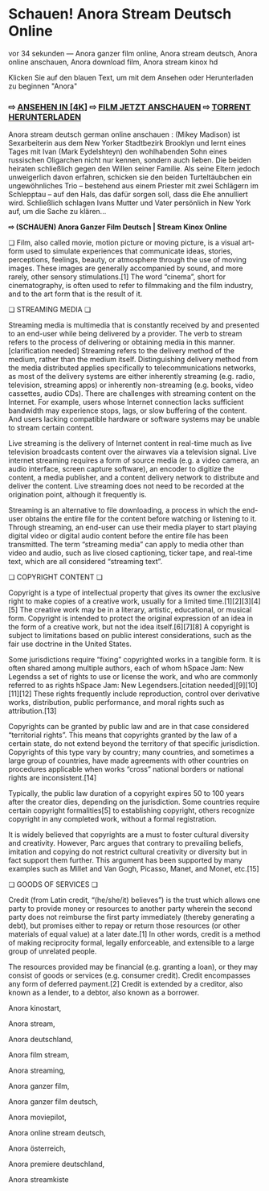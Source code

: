 # Schauen! Anora Stream Deutsch Online
vor 34 sekunden — Anora ganzer film online, Anora stream deutsch, Anora online anschauen, Anora download film, Anora stream kinox hd

Klicken Sie auf den blauen Text, um mit dem Ansehen oder Herunterladen zu beginnen "Anora"

### ⇨ [ANSEHEN IN [4K]](https://t.co/XuKkLXMAnw) ⇨ [FILM JETZT ANSCHAUEN](https://t.co/XuKkLXMAnw) ⇨ [TORRENT HERUNTERLADEN](https://t.co/XuKkLXMAnw)

Anora stream deutsch german online anschauen : (Mikey Madison) ist Sexarbeiterin aus dem New Yorker Stadtbezirk Brooklyn und lernt eines Tages mit Ivan (Mark Eydelshteyn) den wohlhabenden Sohn eines russischen Oligarchen nicht nur kennen, sondern auch lieben. Die beiden heiraten schließlich gegen den Willen seiner Familie. Als seine Eltern jedoch unweigerlich davon erfahren, schicken sie den beiden Turteltäubchen ein ungewöhnliches Trio – bestehend aus einem Priester mit zwei Schlägern im Schlepptau – auf den Hals, das dafür sorgen soll, dass die Ehe annulliert wird. Schließlich schlagen Ivans Mutter und Vater persönlich in New York auf, um die Sache zu klären...

**⇨ (SCHAUEN) Anora Ganzer Film Deutsch | Stream Kinox Online**

❏ Film, also called movie, motion picture or moving picture, is a visual art-form used to simulate experiences that communicate ideas, stories, perceptions, feelings, beauty, or atmosphere through the use of moving images. These images are generally accompanied by sound, and more rarely, other sensory stimulations.[1] The word “cinema”, short for cinematography, is often used to refer to filmmaking and the film industry, and to the art form that is the result of it.

❏ STREAMING MEDIA ❏

Streaming media is multimedia that is constantly received by and presented to an end-user while being delivered by a provider. The verb to stream refers to the process of delivering or obtaining media in this manner.[clarification needed] Streaming refers to the delivery method of the medium, rather than the medium itself. Distinguishing delivery method from the media distributed applies specifically to telecommunications networks, as most of the delivery systems are either inherently streaming (e.g. radio, television, streaming apps) or inherently non-streaming (e.g. books, video cassettes, audio CDs). There are challenges with streaming content on the Internet. For example, users whose Internet connection lacks sufficient bandwidth may experience stops, lags, or slow buffering of the content. And users lacking compatible hardware or software systems may be unable to stream certain content.

Live streaming is the delivery of Internet content in real-time much as live television broadcasts content over the airwaves via a television signal. Live internet streaming requires a form of source media (e.g. a video camera, an audio interface, screen capture software), an encoder to digitize the content, a media publisher, and a content delivery network to distribute and deliver the content. Live streaming does not need to be recorded at the origination point, although it frequently is.

Streaming is an alternative to file downloading, a process in which the end-user obtains the entire file for the content before watching or listening to it. Through streaming, an end-user can use their media player to start playing digital video or digital audio content before the entire file has been transmitted. The term “streaming media” can apply to media other than video and audio, such as live closed captioning, ticker tape, and real-time text, which are all considered “streaming text”.

❏ COPYRIGHT CONTENT ❏

Copyright is a type of intellectual property that gives its owner the exclusive right to make copies of a creative work, usually for a limited time.[1][2][3][4][5] The creative work may be in a literary, artistic, educational, or musical form. Copyright is intended to protect the original expression of an idea in the form of a creative work, but not the idea itself.[6][7][8] A copyright is subject to limitations based on public interest considerations, such as the fair use doctrine in the United States.

Some jurisdictions require “fixing” copyrighted works in a tangible form. It is often shared among multiple authors, each of whom hSpace Jam: New Legendss a set of rights to use or license the work, and who are commonly referred to as rights hSpace Jam: New Legendsers.[citation needed][9][10][11][12] These rights frequently include reproduction, control over derivative works, distribution, public performance, and moral rights such as attribution.[13]

Copyrights can be granted by public law and are in that case considered “territorial rights”. This means that copyrights granted by the law of a certain state, do not extend beyond the territory of that specific jurisdiction. Copyrights of this type vary by country; many countries, and sometimes a large group of countries, have made agreements with other countries on procedures applicable when works “cross” national borders or national rights are inconsistent.[14]

Typically, the public law duration of a copyright expires 50 to 100 years after the creator dies, depending on the jurisdiction. Some countries require certain copyright formalities[5] to establishing copyright, others recognize copyright in any completed work, without a formal registration.

It is widely believed that copyrights are a must to foster cultural diversity and creativity. However, Parc argues that contrary to prevailing beliefs, imitation and copying do not restrict cultural creativity or diversity but in fact support them further. This argument has been supported by many examples such as Millet and Van Gogh, Picasso, Manet, and Monet, etc.[15]

❏ GOODS OF SERVICES ❏

Credit (from Latin credit, “(he/she/it) believes”) is the trust which allows one party to provide money or resources to another party wherein the second party does not reimburse the first party immediately (thereby generating a debt), but promises either to repay or return those resources (or other materials of equal value) at a later date.[1] In other words, credit is a method of making reciprocity formal, legally enforceable, and extensible to a large group of unrelated people.

The resources provided may be financial (e.g. granting a loan), or they may consist of goods or services (e.g. consumer credit). Credit encompasses any form of deferred payment.[2] Credit is extended by a creditor, also known as a lender, to a debtor, also known as a borrower.

Anora kinostart,

Anora stream,

Anora deutschland,

Anora film stream,

Anora streaming,

Anora ganzer film,

Anora ganzer film deutsch,

Anora moviepilot,

Anora online stream deutsch,

Anora österreich,

Anora premiere deutschland,

Anora streamkiste
